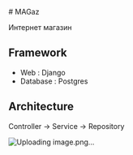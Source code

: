 #   M A G a z 

Интернет магазин 

## Framework

- Web : Django
- Database : Postgres

## Architecture

Controller -> Service -> Repository
 

![Uploading image.png…]()
